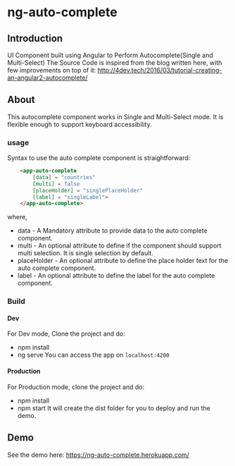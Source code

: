 # ng-auto-complete

## Introduction
UI Component built using Angular to Perform Autocomplete(Single and Multi-Select)
The Source Code is inspired from the blog written here, with few improvements on top of it: http://4dev.tech/2016/03/tutorial-creating-an-angular2-autocomplete/

## About
This autocomplete component works in Single and Multi-Select mode. It is flexible enough to support keyboard accessibility.

### usage
Syntax to use the auto complete component is straightforward:
```html
    <app-auto-complete
        [data] = "countries"
        [multi] = false
        [placeHolder] = "singlePlaceHolder" 
        [label] = "singleLabel">
    </app-auto-complete>
```
where,
* data - A Mandatory attribute to provide data to the auto complete component.
* multi - An optional attribute to define if the component should support multi selection. It is single selection by default.
* placeHolder - An optional attribute to define the place holder text for the auto complete component.
* label - An optional attribute to define the label for the auto complete component.

### Build

#### Dev
For Dev mode, Clone the project and do:
* npm install
* ng serve
You can access the app on `localhost:4200`

#### Production
For Production mode, clone the project and do:
* npm install
* npm start
It will create the dist folder for you to deploy and run the demo.

## Demo
See the demo here: https://ng-auto-complete.herokuapp.com/



